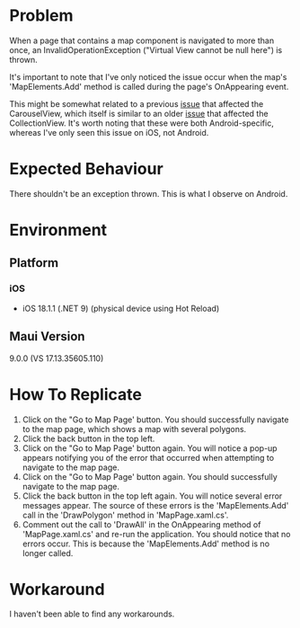 
# Problem 

When a page that contains a map component is navigated to more than once, an InvalidOperationException ("Virtual View cannot be null here") is thrown. 

It's important to note that I've only noticed the issue occur when the map's 'MapElements.Add' method is called during the page's OnAppearing event.

This might be somewhat related to a previous [issue](https://github.com/dotnet/maui/issues/22035) that affected the CarouselView, which itself is similar to an older [issue](https://github.com/dotnet/maui/issues/12219) that affected the CollectionView. It's worth noting that these were both Android-specific, whereas I've only seen this issue on iOS, not Android.

# Expected Behaviour

There shouldn't be an exception thrown. This is what I observe on Android.

# Environment

## Platform

### iOS

- iOS 18.1.1 (.NET 9) (physical device using Hot Reload)

## Maui Version
9.0.0 (VS 17.13.35605.110)

# How To Replicate

1. Click on the "Go to Map Page' button. You should successfully navigate to the map page, which shows a map with several polygons.
2. Click the back button in the top left.
3. Click on the "Go to Map Page' button again. You will notice a pop-up appears notifying you of the error that occurred when attempting to navigate to the map page.
4. Click on the "Go to Map Page' button again. You should successfully navigate to the map page.
5. Click the back button in the top left again. You will notice several error messages appear. The source of these errors is the 'MapElements.Add' call in the 'DrawPolygon' method in 'MapPage.xaml.cs'.
6. Comment out the call to 'DrawAll' in the OnAppearing method of 'MapPage.xaml.cs' and re-run the application. You should notice that no errors occur. This is because the 'MapElements.Add' method is no longer called.

# Workaround

I haven't been able to find any workarounds.